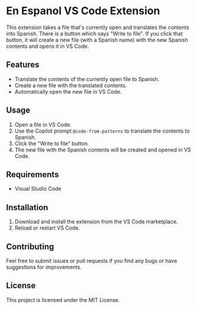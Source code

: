 # En Espanol VS Code Extension

This extension takes a file that's currently open and translates the contents into Spanish. There is a button which says "Write to file". If you click that button, it will create a new file (with a Spanish name) with the new Spanish contents and opens it in VS Code.

## Features

- Translate the contents of the currently open file to Spanish.
- Create a new file with the translated contents.
- Automatically open the new file in VS Code.

## Usage

1. Open a file in VS Code.
2. Use the Copilot prompt `@code-from-patterns` to translate the contents to Spanish.
3. Click the "Write to file" button.
4. The new file with the Spanish contents will be created and opened in VS Code.

## Requirements

- Visual Studio Code

## Installation

1. Download and install the extension from the VS Code marketplace.
2. Reload or restart VS Code.

## Contributing

Feel free to submit issues or pull requests if you find any bugs or have suggestions for improvements.

## License

This project is licensed under the MIT License.